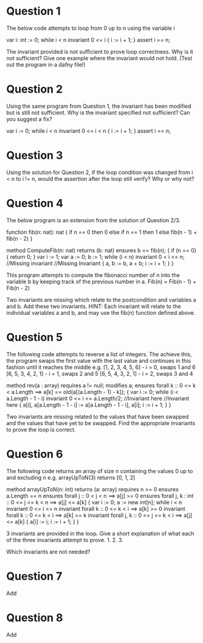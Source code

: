 # Question 1
The below code attempts to loop from 0 up to n using the variable i

   var i: int := 0;
   while i < n
      invariant 0 <= i
   {
      i := i + 1;
   }
   assert i == n;

The invariant provided is not sufficient to prove loop correctness. Why is it not sufficient? Give one example where the invariant would not hold. (Test out the program in a dafny file!)

# Question 2
Using the same program from Question 1, the invariant has been modified but is still not sufficient. Why is the invariant specified not sufficient? Can you suggest a fix?

   var i := 0;
   while i < n
      invariant 0 <= i < n
   {
      i := i + 1;
   }
   assert i == n;

# Question 3
Using the solution for Question 2, if the loop condition was changed from i < n to i != n, would the assertion after the loop still verify? Why or why not? 

# Question 4
The below program is an extension from the solution of Question 2/3. 

   function fib(n: nat): nat
   {
      if n == 0 then 0 else
      if n == 1 then 1 else
      fib(n - 1) + fib(n - 2)
   }

   method ComputeFib(n: nat) returns (b: nat)
      ensures b == fib(n);
   {
      if (n == 0) { return 0; }
      var i := 1;
      var a := 0;
      b := 1;
      while (i < n)
         invariant 0 < i <= n;
         //Missing invariant
         //Missing Invariant
      {
         a, b := b, a + b;
         i := i + 1;
      }
   }

This program attempts to compute the fibonacci number of n into the variable b by keeping track of the previous number in a.
Fib(n) = Fib(n - 1) + Fib(n - 2)

Two invariants are missing which relate to the postcondition and variables a and b. Add these two invariants. 
HINT: Each invariant will relate to the individual variables a and b, and may use the fib(n) function defined above.

# Question 5
The following code attempts to reverse a list of integers. The achieve this, the program swaps the first value with the last value and continues in this fashion until it reaches the middle
e.g.
[1, 2, 3, 4, 5, 6] - i = 0, swaps 1 and 6
[6, 5, 3, 4, 2, 1] - i = 1, swaps 2 and 5
[6, 5, 4, 3, 2, 1] - i = 2, swaps 3 and 4

method rev(a : array<int>)
    requires a != null;
    modifies a;
    ensures forall k :: 0 <= k < a.Length ==> a[k] == old(a[(a.Length - 1) - k]);
{
    var i := 0;
    while (i < a.Length - 1 - i)
        invariant 0 <= i <= a.Length/2;
        //Invariant here
        //Invariant here
    {
        a[i], a[a.Length - 1 - i] := a[a.Length - 1 - i], a[i];
        i := i + 1;
    }
}

Two invariants are missing related to the values that have been swapped and the values that have yet to be swapped. Find the appropriate invariants to prove the loop is correct.             

# Question 6
The following code returns an array of size n containing the values 0 up to and excluding n
e.g. arrayUpToN(3) returns [0, 1, 2]

method arrayUpToN(n: int) returns (a: array<int>)
    requires n >= 0
    ensures a.Length == n
    ensures forall j :: 0 < j < n ==> a[j] >= 0
    ensures forall j, k : int :: 0 <= j <= k < n ==> a[j] <= a[k]
{
    var i := 0;
    a := new int[n];
    while i < n
        invariant 0 <= i <= n
        invariant forall k :: 0 <= k < i ==> a[k] >= 0
        invariant forall k :: 0 <= k < i ==> a[k] == k
        invariant forall j, k :: 0 <= j <= k < i ==> a[j] <= a[k]
    {
        a[i] := i;
        i := i + 1;
    }
}

3 invariants are provided in the loop. 
Give a short explanation of what each of the three invariants attempt to prove.
1. 
2.
3.

Which invariants are not needed?

# Question 7
Add

# Question 8
Add